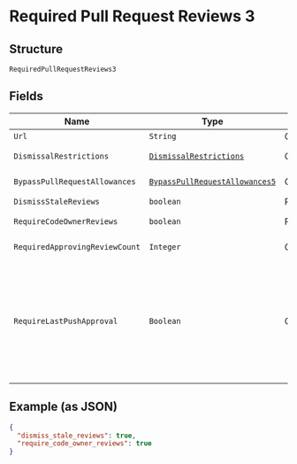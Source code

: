 
# Required Pull Request Reviews 3

## Structure

`RequiredPullRequestReviews3`

## Fields

| Name | Type | Tags | Description | Getter | Setter |
|  --- | --- | --- | --- | --- | --- |
| `Url` | `String` | Optional | - | String getUrl() | setUrl(String url) |
| `DismissalRestrictions` | [`DismissalRestrictions`](../../doc/models/dismissal-restrictions.md) | Optional | - | DismissalRestrictions getDismissalRestrictions() | setDismissalRestrictions(DismissalRestrictions dismissalRestrictions) |
| `BypassPullRequestAllowances` | [`BypassPullRequestAllowances5`](../../doc/models/bypass-pull-request-allowances-5.md) | Optional | - | BypassPullRequestAllowances5 getBypassPullRequestAllowances() | setBypassPullRequestAllowances(BypassPullRequestAllowances5 bypassPullRequestAllowances) |
| `DismissStaleReviews` | `boolean` | Required | - | boolean getDismissStaleReviews() | setDismissStaleReviews(boolean dismissStaleReviews) |
| `RequireCodeOwnerReviews` | `boolean` | Required | - | boolean getRequireCodeOwnerReviews() | setRequireCodeOwnerReviews(boolean requireCodeOwnerReviews) |
| `RequiredApprovingReviewCount` | `Integer` | Optional | **Constraints**: `>= 0`, `<= 6` | Integer getRequiredApprovingReviewCount() | setRequiredApprovingReviewCount(Integer requiredApprovingReviewCount) |
| `RequireLastPushApproval` | `Boolean` | Optional | Whether the most recent push must be approved by someone other than the person who pushed it.<br>**Default**: `false` | Boolean getRequireLastPushApproval() | setRequireLastPushApproval(Boolean requireLastPushApproval) |

## Example (as JSON)

```json
{
  "dismiss_stale_reviews": true,
  "require_code_owner_reviews": true
}
```

